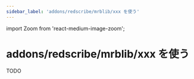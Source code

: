 ```yaml
---
sidebar_label: 'addons/redscribe/mrblib/xxx を使う'
---
```

import Zoom from 'react-medium-image-zoom';

# addons/redscribe/mrblib/xxx を使う

TODO
